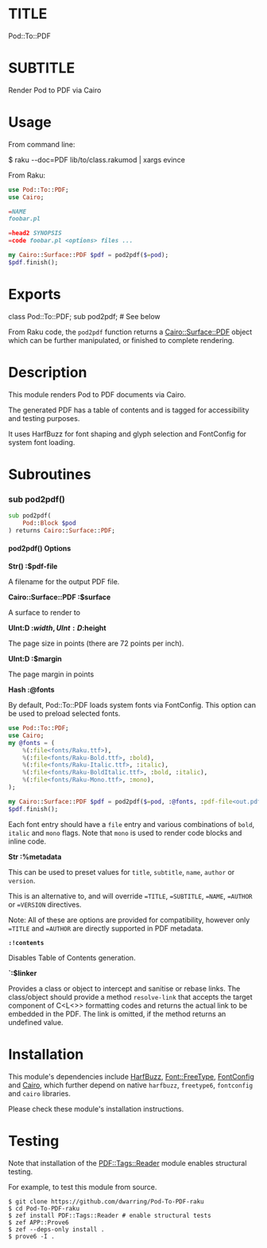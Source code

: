 TITLE
=====

Pod::To::PDF

SUBTITLE
========

Render Pod to PDF via Cairo

Usage
=====

From command line:

$ raku --doc=PDF lib/to/class.rakumod | xargs evince

From Raku:

```raku
use Pod::To::PDF;
use Cairo;

=NAME
foobar.pl

=head2 SYNOPSIS
=code foobar.pl <options> files ...

my Cairo::Surface::PDF $pdf = pod2pdf($=pod);
$pdf.finish();
```

Exports
=======

class Pod::To::PDF; sub pod2pdf; # See below

From Raku code, the `pod2pdf` function returns a [Cairo::Surface::PDF](Cairo::Surface::PDF) object which can be further manipulated, or finished to complete rendering.

Description
===========

This module renders Pod to PDF documents via Cairo.

The generated PDF has a table of contents and is tagged for accessibility and testing purposes.

It uses HarfBuzz for font shaping and glyph selection and FontConfig for system font loading.

Subroutines
===========

### sub pod2pdf()

```raku
sub pod2pdf(
    Pod::Block $pod
) returns Cairo::Surface::PDF;
```

#### pod2pdf() Options

**Str() :$pdf-file**

A filename for the output PDF file.

**Cairo::Surface::PDF :$surface**

A surface to render to

**UInt:D :$width, UInt:D :$height**

The page size in points (there are 72 points per inch).

**UInt:D :$margin**

The page margin in points

**Hash :@fonts**

By default, Pod::To::PDF loads system fonts via FontConfig. This option can be used to preload selected fonts.

```raku
use Pod::To::PDF;
use Cairo;
my @fonts = (
    %(:file<fonts/Raku.ttf>),
    %(:file<fonts/Raku-Bold.ttf>, :bold),
    %(:file<fonts/Raku-Italic.ttf>, :italic),
    %(:file<fonts/Raku-BoldItalic.ttf>, :bold, :italic),
    %(:file<fonts/Raku-Mono.ttf>, :mono),
);

my Cairo::Surface::PDF $pdf = pod2pdf($=pod, :@fonts, :pdf-file<out.pdf>);
$pdf.finish();
```

Each font entry should have a `file` entry and various combinations of `bold`, `italic` and `mono` flags. Note that `mono` is used to render code blocks and inline code.

**Str :%metadata**



This can be used to preset values for `title`, `subtitle`, `name`, `author` or `version`.

This is an alternative to, and will override `=TITLE`, `=SUBTITLE`, `=NAME`, `=AUTHOR` or `=VERSION` directives.

Note: All of these are options are provided for compatibility, however only `=TITLE` and `=AUTHOR` are directly supported in PDF metadata.

**`:!contents`**

Disables Table of Contents generation.

**`:$linker**

Provides a class or object to intercept and sanitise or rebase links. The class/object should provide a method `resolve-link` that accepts the target component of C<L<>> formatting codes and returns the actual link to be embedded in the PDF. The link is omitted, if the method returns an undefined value.

Installation
============

This module's dependencies include [HarfBuzz](https://harfbuzz-raku.github.io/HarfBuzz-raku/), [Font::FreeType](https://pdf-raku.github.io/Font-FreeType-raku/), [FontConfig](https://raku.land/zef:dwarring/FontConfig) and [Cairo](https://raku.land/github:timo/Cairo), which further depend on native `harfbuzz`, `freetype6`, `fontconfig` and `cairo` libraries.

Please check these module's installation instructions.

Testing
=======

Note that installation of the [PDF::Tags::Reader](PDF::Tags::Reader) module enables structural testing. 

For example, to test this module from source.

    $ git clone https://github.com/dwarring/Pod-To-PDF-raku
    $ cd Pod-To-PDF-raku
    $ zef install PDF::Tags::Reader # enable structural tests
    $ zef APP::Prove6
    $ zef --deps-only install .
    $ prove6 -I .

